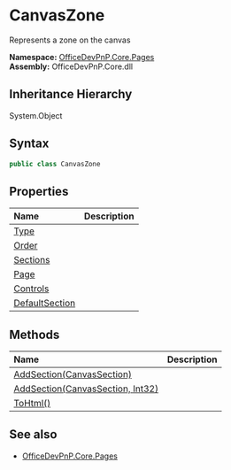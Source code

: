 # CanvasZone
Represents a zone on the canvas  

**Namespace:** [OfficeDevPnP.Core.Pages](OfficeDevPnP.Core.Pages.md)  
**Assembly:** OfficeDevPnP.Core.dll  
## Inheritance Hierarchy
System.Object  

## Syntax
```C#
public class CanvasZone
```
## Properties
|**Name**|**Description**|
|:-----|:-----|
| [Type](OfficeDevPnP.Core.Pages.CanvasZone.Type.md) | 
| [Order](OfficeDevPnP.Core.Pages.CanvasZone.Order.md) | 
| [Sections](OfficeDevPnP.Core.Pages.CanvasZone.Sections.md) | 
| [Page](OfficeDevPnP.Core.Pages.CanvasZone.Page.md) | 
| [Controls](OfficeDevPnP.Core.Pages.CanvasZone.Controls.md) | 
| [DefaultSection](OfficeDevPnP.Core.Pages.CanvasZone.DefaultSection.md) | 
## Methods
|**Name**|**Description**|
|:-----|:-----|
| [AddSection(CanvasSection)](OfficeDevPnP.Core.Pages.CanvasZone.57197c24.md) | 
| [AddSection(CanvasSection, Int32)](OfficeDevPnP.Core.Pages.CanvasZone.98a27e52.md) | 
| [ToHtml()](OfficeDevPnP.Core.Pages.CanvasZone.7c2b006f.md) | 
## See also
- [OfficeDevPnP.Core.Pages](OfficeDevPnP.Core.Pages.md)
